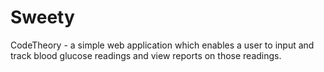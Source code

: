 # Sweety
CodeTheory - a simple web application which enables a user to input and 
track blood glucose readings and view reports on those readings.

